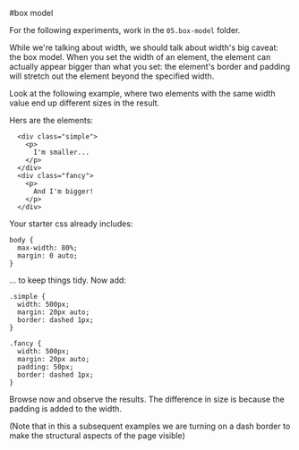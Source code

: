 #box model

For the following experiments, work in the `05.box-model` folder.

While we're talking about width, we should talk about width's big caveat: the box model. When you set the width of an element, the element can actually appear bigger than what you set: the element's border and padding will stretch out the element beyond the specified width. 

Look at the following example, where two elements with the same width value end up different sizes in the result.

Hers are the elements:

~~~
  <div class="simple">
    <p>
      I'm smaller...
    </p>
  </div>
  <div class="fancy">
    <p>
      And I'm bigger!
    </p>
  </div>
~~~

Your starter css already includes:

~~~
body {
  max-width: 80%;
  margin: 0 auto;
}
~~~

... to keep things tidy. Now add:

~~~
.simple {
  width: 500px;
  margin: 20px auto;
  border: dashed 1px;
}

.fancy {
  width: 500px;
  margin: 20px auto;
  padding: 50px;
  border: dashed 1px;
}
~~~

Browse now and observe the results. The difference in size is because the padding is added to the width.

(Note that in this a subsequent examples we are turning on a dash border to make the structural aspects of the page visible)